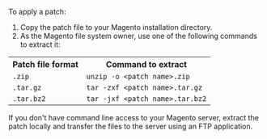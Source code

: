 <div markdown="1">

To apply a patch:

1.	Copy the patch file to your Magento installation directory.
2.	As the Magento file system owner, use one of the following commands to extract it:

<table>
<tbody>
<tr> 
	<th>Patch file format</th>
	<th>Command to extract</th>
</tr>
<tr><td><code>.zip</code></td>
	<td><code>unzip -o &lt;patch name>.zip</code></td>
</tr>
<tr><td><code>.tar.gz</code></td>
	<td><code>tar -zxf &lt;patch name>.tar.gz</code></td>
</tr>
<tr><td><code>.tar.bz2</code></td>
	<td><code>tar -jxf &lt;patch name>.tar.bz2</code></td>
</tr>
</tbody>
</table>

<div class="bs-callout bs-callout-info" id="info">
  	<p>If you don't have command line access to your Magento server, extract the patch locally and transfer the files to the server using an FTP application.</p>   
</div>
